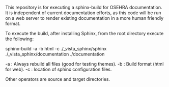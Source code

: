 This repository is for executing a sphinx-build for OSEHRA documentation.  It is independent of current documentation efforts, as this code will be run on a web server to render existing documentation in a more human friendly format.

To execute the build, after installing Sphinx, from the root directory execute the following:

sphinx-build -a -b html -c ./_vista_sphinx/sphinx ./_vista_sphinx/documentation ./documentation

-a : Always rebuild all files (good for testing themes).
-b : Build format (html for web).
-c : location of sphinx configuration files.

Other operators are source and target directories.